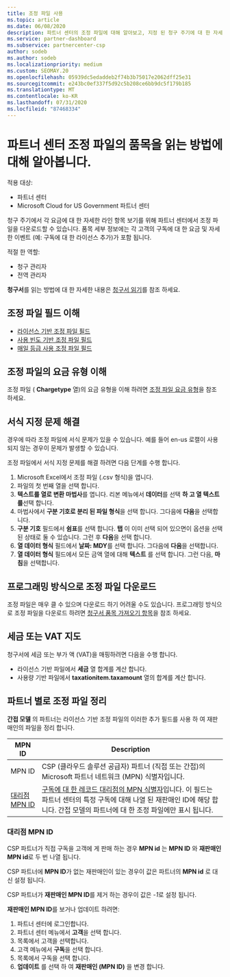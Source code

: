 ```yaml
---
title: 조정 파일 사용
ms.topic: article
ms.date: 06/08/2020
description: 파트너 센터의 조정 파일에 대해 알아보고, 지정 된 청구 주기에 대 한 자세한 라인 항목 항목 보기를 해석 하는 방법에 대해 알아봅니다.
ms.service: partner-dashboard
ms.subservice: partnercenter-csp
author: sodeb
ms.author: sodeb
ms.localizationpriority: medium
ms.custom: SEOMAY.20
ms.openlocfilehash: 05939dc5edaddeb2f74b3b75017e2062dff25e31
ms.sourcegitcommit: e243bc0ef337f5d92c5b208ce6bb9dc5f179b185
ms.translationtype: MT
ms.contentlocale: ko-KR
ms.lasthandoff: 07/31/2020
ms.locfileid: "87468334"
---
```

# <a name="learn-how-to-read-the-line-items-in-your-partner-center-reconciliation-files"></a>파트너 센터 조정 파일의 품목을 읽는 방법에 대해 알아봅니다.

적용 대상:

- 파트너 센터
- Microsoft Cloud for US Government 파트너 센터

청구 주기에서 각 요금에 대 한 자세한 라인 항목 보기를 위해 파트너 센터에서 조정 파일을 다운로드할 수 있습니다. 품목 세부 정보에는 각 고객의 구독에 대 한 요금 및 자세한 이벤트 (예: 구독에 대 한 라이선스 추가)가 포함 됩니다.

적절 한 역할:

- 청구 관리자
- 전역 관리자

**청구서**를 읽는 방법에 대 한 자세한 내용은 [청구서 읽기](read-your-bill.md)를 참조 하세요.

## <a name="understand-reconciliation-file-fields"></a>조정 파일 필드 이해

- [라이선스 기반 조정 파일 필드](license-based-recon-files.md)
- [사용 빈도 기반 조정 파일 필드](usage-based-recon-files.md)
- [매일 등급 사용 조정 파일 필드](daily-rated-usage-recon-files.md)

## <a name="understand-charge-types-in-reconciliation-files"></a>조정 파일의 요금 유형 이해

조정 파일 ( **Chargetype** 열)의 요금 유형을 이해 하려면 [조정 파일 요금 유형](recon-file-charge-types.md)을 참조 하세요.

## <a name="fix-formatting-issues"></a>서식 지정 문제 해결

경우에 따라 조정 파일에 서식 문제가 있을 수 있습니다. 예를 들어 en-us 로캘이 사용 되지 않는 경우이 문제가 발생할 수 있습니다.

조정 파일에서 서식 지정 문제를 해결 하려면 다음 단계를 수행 합니다.

1. Microsoft Excel에서 조정 파일 (.csv 형식)을 엽니다.
2. 파일의 첫 번째 열을 선택 합니다.
3. **텍스트를 열로 변환 마법사**를 엽니다. 리본 메뉴에서 **데이터**를 선택 **하 고 열 텍스트를**선택 합니다.
4. 마법사에서 **구분 기호로 분리 된 파일 형식**을 선택 합니다. 그다음에 **다음**을 선택합니다.
5. **구분 기호** 필드에서 **쉼표**를 선택 합니다. **탭** 이 이미 선택 되어 있으면이 옵션을 선택 된 상태로 둘 수 있습니다. 그런 후 **다음**을 선택 합니다.
6. **열 데이터 형식** 필드에서 **날짜: MDY**를 선택 합니다. 그다음에 **다음**을 선택합니다.
7. **열 데이터 형식** 필드에서 모든 금액 열에 대해 **텍스트** 를 선택 합니다. 그런 다음, **마침**을 선택합니다.

## <a name="download-reconciliation-files-programmatically"></a>프로그래밍 방식으로 조정 파일 다운로드

조정 파일은 매우 클 수 있으며 다운로드 하기 어려울 수도 있습니다. 프로그래밍 방식으로 조정 파일을 다운로드 하려면 [청구서 품목 가져오기 항목](https://docs.microsoft.com/partner-center/develop/get-invoiceline-items)을 참조 하세요.

## <a name="map-taxes-or-vat"></a>세금 또는 VAT 지도

청구서에 세금 또는 부가 액 (VAT)을 매핑하려면 다음을 수행 합니다.

- 라이선스 기반 파일에서 **세금** 열 합계를 계산 합니다.
- 사용량 기반 파일에서 **taxationitem.taxamount** 열의 합계를 계산 합니다.

## <a name="itemize-reconciliation-files-by-partner"></a>파트너 별로 조정 파일 정리

**간접 모델** 의 파트너는 라이선스 기반 조정 파일의 이러한 추가 필드를 사용 하 여 재판매인의 파일을 정리 합니다.

| MPN ID | Description |
| ------ | ----------- |
| MPN ID | CSP (클라우드 솔루션 공급자) 파트너 (직접 또는 간접)의 Microsoft 파트너 네트워크 (MPN) 식별자입니다. |
| [대리점 MPN ID](#reseller-mpn-id) | [구독에 대 한 레코드 대리점의 MPN 식별자](#reseller-mpn-id)입니다. 이 필드는 파트너 센터의 특정 구독에 대해 나열 된 재판매인 ID에 해당 합니다. 간접 모델의 파트너에 대 한 조정 파일에만 표시 됩니다. |

### <a name="reseller-mpn-id"></a>대리점 MPN ID

CSP 파트너가 직접 구독을 고객에 게 판매 하는 경우 **MPN id** 는 **MPN ID** 와 **재판매인 MPN id**로 두 번 나열 됩니다.

CSP 파트너에 **MPN ID**가 없는 재판매인이 있는 경우이 값은 파트너의 **MPN id** 로 대신 설정 됩니다.

CSP 파트너가 **재판매인 MPN ID**를 제거 하는 경우이 값은 *-1*로 설정 됩니다.

**재판매인 MPN ID**를 보거나 업데이트 하려면:

1. 파트너 센터에 로그인합니다.
2. 파트너 센터 메뉴에서 **고객**을 선택 합니다.
3. 목록에서 고객을 선택합니다.
4. 고객 메뉴에서 **구독**을 선택 합니다.
5. 목록에서 구독을 선택 합니다.
6. **업데이트** 를 선택 하 여 **재판매인 (MPN ID)** 을 변경 합니다.
